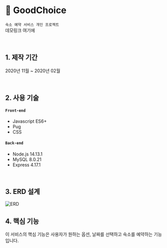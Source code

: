 # 📌 GoodChoice      
`숙소 예약 서비스 개인 프로젝트`     
데모링크 여기에

</br>

## 1. 제작 기간
2020년 11월 ~ 2020년 02월

</br>

## 2. 사용 기술
#### `Front-end`
- Javascript ES6+
- Pug
- CSS
#### `Back-end`
- Node.js 14.13.1
- MySQL 8.0.21
- Express 4.17.1

</br>

## 3. ERD 설계
![ERD](https://user-images.githubusercontent.com/52212226/108475000-7c0fac80-72d3-11eb-88e8-c38f49a868d6.PNG)

## 4. 핵심 기능
이 서비스의 핵심 기능은 사용자가 원하는 옵션, 날짜를 선택하고 숙소를 예약하는 기능입니다. 
